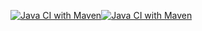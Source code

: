 [![Java CI with Maven](https://github.com/mierzvoj/mock-7-ci-java/actions/workflows/maven.yml/badge.svg)](https://github.com/mierzvoj/mock-7-ci-java/actions/workflows/maven.yml)[![Java CI with Maven](https://github.com/mierzvoj/mock-7-ci-java/actions/workflows/maven.yml/badge.svg)](https://github.com/mierzvoj/mock-7-ci-java/actions/workflows/maven.yml)
